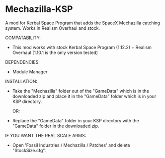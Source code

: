 # Mechazilla-KSP
A mod for Kerbal Space Program that adds the SpaceX Mechazilla catching system. Works in Realism Overhaul and stock.

COMPATABILITY:

- This mod works with stock Kerbal Space Program (1.12.2) + Realism Overhaul (1.10.1 is the only version tested)


DEPENDENCIES:

- Module Manager


INSTALLATION:

- Take the "Mechazilla" folder out of the "GameData" which is in the downloaded zip and place it in the "GameData" folder which is in your KSP directory.

	OR:

- Replace the "GameData" folder in your KSP directory with the "GameData" folder in the downloaded zip.


IF YOU WANT THE REAL SCALE ARMS:

- Open 'Fossil Industries / Mechazilla / Patches' and delete "StockSize.cfg".
